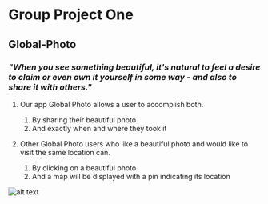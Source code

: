 # Group Project One

## **Global-Photo**

### *"When you see something beautiful, it's natural to feel a desire to claim or even own it yourself in some way - and also to share it with others."*

1. Our app Global Photo allows a user to accomplish both. 
      1. By sharing their beautiful photo 
      1. And exactly when and where they took it 
      
1. Other Global Photo users who like a beautiful photo and would like to visit the same location can. 
      1. By clicking on a beautiful photo 
      1. And a map will be displayed with a pin indicating its location

![alt text](https://github.com/juliank2/Global-Search/blob/Generator/assets/images/globalphoto.jpg)
      
